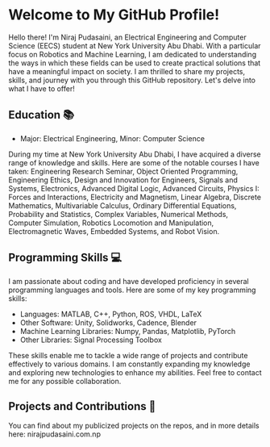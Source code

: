 # Welcome to My GitHub Profile!

Hello there! I'm Niraj Pudasaini, an Electrical Engineering and Computer Science (EECS) student at New York University Abu Dhabi. With a particular focus on Robotics and Machine Learning, I am dedicated to understanding the ways in which these fields can be used to create practical solutions that have a meaningful impact on society. I am thrilled to share my projects, skills, and journey with you through this GitHub repository. Let's delve into what I have to offer!

## Education 📚

- Major: Electrical Engineering, Minor: Computer Science

During my time at New York University Abu Dhabi, I have acquired a diverse range of knowledge and skills. Here are some of the notable courses I have taken: Engineering Research Seminar, Object Oriented Programming, Engineering Ethics, Design and Innovation for Engineers, Signals and Systems, Electronics, Advanced Digital Logic, Advanced Circuits, Physics I: Forces and Interactions, Electricity and Magnetism, Linear Algebra, Discrete Mathematics, Multivariable Calculus, Ordinary Differential Equations, Probability and Statistics, Complex Variables, Numerical Methods, Computer Simulation, Robotics Locomotion and Manipulation, Electromagnetic Waves, Embedded Systems, and Robot Vision.

## Programming Skills 💻

I am passionate about coding and have developed proficiency in several programming languages and tools. Here are some of my key programming skills:

- Languages: MATLAB, C++, Python, ROS, VHDL, LaTeX
- Other Software: Unity, Solidworks, Cadence, Blender
- Machine Learning Libraries: Numpy, Pandas, Matplotlib, PyTorch
- Other Libraries: Signal Processing Toolbox

These skills enable me to tackle a wide range of projects and contribute effectively to various domains. I am constantly expanding my knowledge and exploring new technologies to enhance my abilities. Feel free to contact me for any possible collaboration. 

## Projects and Contributions 🚀

You can find about my publicized projects on the repos, and in more details here: nirajpudasaini.com.np 
